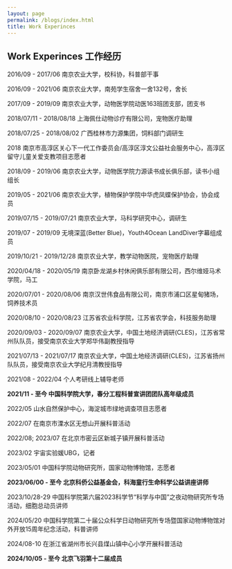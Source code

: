 ```yaml
---
layout: page
permalink: /blogs/index.html
title: Work Experinces
---
```


## Work Experinces 工作经历

2016/09 - 2017/06  南京农业大学，校科协，科普部干事

2016/09 - 2021/06  南京农业大学，南苑学生宿舍一舍132号，舍长

2017/09 - 2019/09  南京农业大学，动物医学院动医163班团支部，团支书

2018/07/11 - 2018/08/18  上海佩仕动物诊疗有限公司，宠物医疗助理

2018/07/25 - 2018/08/02  广西桂林市力源集团，饲料部门调研生

2018 南京市高淳区关心下一代工作委员会/高淳区淳文公益社会服务中心，高淳区留守儿童关爱支教项目志愿者

2018/09 - 2019/06  南京农业大学，动物医学院力源读书成长俱乐部，读书小组组长

2019/05 - 2021/06  南京农业大学，植物保护学院中华虎凤蝶保护协会，协会成员

2019/07/15 - 2019/07/21  南京农业大学，马科学研究中心，调研生

2019/07 - 2019/09  无境深蓝(Better Blue)，Youth4Ocean LandDiver字幕组成员

2019/10/21 - 2019/12/28  南京农业大学，教学动物医院，宠物医疗助理

2020/04/18 - 2020/05/19  南京卧龙湖乡村休闲俱乐部有限公司，西尔维娅马术学院，马工

2020/07/01 - 2020/08/06  南京汉世伟食品有限公司，南京市浦口区星甸猪场，饲养技术员

2020/08/10 - 2020/08/23  江苏省农业科学院，江苏省农学会，科技服务助理

2020/09/03 - 2020/09/07  南京农业大学，中国土地经济调研(CLES)，江苏省常州队队员，接受南京农业大学郑华伟副教授指导

2021/07/13 - 2021/07/17  南京农业大学，中国土地经济调研(CLES)，江苏省扬州队队员，接受南京农业大学纪月清教授指导

2021/08 - 2022/04 个人考研线上辅导老师

**2021/11 - 至今 中国科学院大学，春分工程科普宣讲团团队高年级成员**

2022/05 山水自然保护中心，海淀城市绿地调查项目志愿者

2022/07 在南京市溧水区无想山开展科普活动

2022/08; 2023/07 在北京市密云区新城子镇开展科普活动

2023/02 宇宙实验媛UBG，记者

2023/05/01 中国科学院动物研究所，国家动物博物馆，志愿者

**2023/06/00 - 至今 北京科侨公益基金会，科海童行生命科学公益讲座讲师**

2023/10/28-29 中国科学院第六届2023科学节“科学与中国”之夜动物研究所专场活动，细胞总动员讲师

2024/05/20 中国科学院第二十届公众科学日动物研究所专场暨国家动物博物馆对外开放15周年纪念活动，科普讲师

2024/08-10 在浙江省湖州市长兴县煤山镇中心小学开展科普活动

**2024/10/05 - 至今 北京飞羽第十二届成员**
